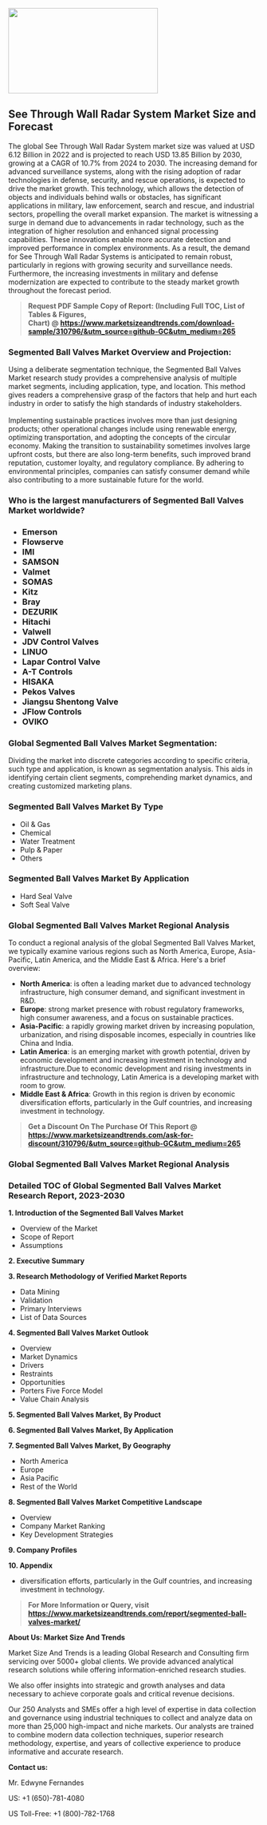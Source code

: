 <p><img class="alignnone size-medium wp-image-20088" src="https://ffe5etoiles.com/wp-content/uploads/2024/12/MST1-300x171.png" alt="" width="300" height="171" /></p><h2>See Through Wall Radar System Market Size and Forecast</h2><p>The global See Through Wall Radar System market size was valued at USD 6.12 Billion in 2022 and is projected to reach USD 13.85 Billion by 2030, growing at a CAGR of 10.7% from 2024 to 2030. The increasing demand for advanced surveillance systems, along with the rising adoption of radar technologies in defense, security, and rescue operations, is expected to drive the market growth. This technology, which allows the detection of objects and individuals behind walls or obstacles, has significant applications in military, law enforcement, search and rescue, and industrial sectors, propelling the overall market expansion. The market is witnessing a surge in demand due to advancements in radar technology, such as the integration of higher resolution and enhanced signal processing capabilities. These innovations enable more accurate detection and improved performance in complex environments. As a result, the demand for See Through Wall Radar Systems is anticipated to remain robust, particularly in regions with growing security and surveillance needs. Furthermore, the increasing investments in military and defense modernization are expected to contribute to the steady market growth throughout the forecast period.</p></p><blockquote id="" class=""><strong>Request PDF Sample Copy of Report: (Including Full TOC, List of Tables &amp; Figures, Chart)&nbsp;@&nbsp;<strong><a href="https://www.marketsizeandtrends.com/download-sample/310796/&utm_source=github-GC&utm_medium=265" target="_blank">https://www.marketsizeandtrends.com/download-sample/310796/&utm_source=github-GC&utm_medium=265</a></strong></strong></blockquote><h3 id="" class="">Segmented Ball Valves Market&nbsp;Overview and Projection:</h3><p id="" class="">Using a deliberate segmentation technique, the Segmented Ball Valves Market research study provides a comprehensive analysis of multiple market segments, including application, type, and location. This method gives readers a comprehensive grasp of the factors that help and hurt each industry in order to satisfy the high standards of industry stakeholders. <br /> <br />Implementing sustainable practices involves more than just designing products; other operational changes include using renewable energy, optimizing transportation, and adopting the concepts of the circular economy. Making the transition to sustainability sometimes involves large upfront costs, but there are also long-term benefits, such improved brand reputation, customer loyalty, and regulatory compliance. By adhering to environmental principles, companies can satisfy consumer demand while also contributing to a more sustainable future for the world.</p><h3 id="" class="">Who is the largest manufacturers of&nbsp;Segmented Ball Valves Market worldwide?</h3><h3 class=""><p><ul><li>Emerson </li><li> Flowserve </li><li> IMI </li><li> SAMSON </li><li> Valmet </li><li> SOMAS </li><li> Kitz </li><li> Bray </li><li> DEZURIK </li><li> Hitachi </li><li> Valwell </li><li> JDV Control Valves </li><li> LINUO </li><li> Lapar Control Valve </li><li> A-T Controls </li><li> HISAKA </li><li> Pekos Valves </li><li> Jiangsu Shentong Valve </li><li> JFlow Controls </li><li> OVIKO</li></ul></p></h3><h3 id="" class="">Global&nbsp;Segmented Ball Valves Market Segmentation:</h3><p id="" class="">Dividing the market into discrete categories according to specific criteria, such type and application, is known as segmentation analysis. This aids in identifying certain client segments, comprehending market dynamics, and creating customized marketing plans.</p><h3 id="" class="">Segmented Ball Valves Market&nbsp;By Type</h3><p><p><ul><li>Oil & Gas</li><li> Chemical</li><li> Water Treatment</li><li> Pulp & Paper</li><li> Others</p></li></ul></p></p><h3 id="" class="">Segmented Ball Valves Market&nbsp;By Application</h3><p class=""><p><ul><li>Hard Seal Valve</li><li> Soft Seal Valve</li></ul></p></p><h3 id="" class="">Global Segmented Ball Valves Market Regional Analysis</h3><p id="" class="">To conduct a regional analysis of the global Segmented Ball Valves Market, we typically examine various regions such as North America, Europe, Asia-Pacific, Latin America, and the Middle East &amp; Africa. Here's a brief overview:</p><ul><li><strong>North America</strong>: is often a leading market due to advanced technology infrastructure, high consumer demand, and significant investment in R&amp;D.</li><li><strong>Europe</strong>: strong market presence with robust regulatory frameworks, high consumer awareness, and a focus on sustainable practices.</li><li><strong>Asia-Pacific</strong>: a rapidly growing market driven by increasing population, urbanization, and rising disposable incomes, especially in countries like China and India.</li><li><strong>Latin America</strong>: is an emerging market with growth potential, driven by economic development and increasing investment in technology and infrastructure.Due to economic development and rising investments in infrastructure and technology, Latin America is a developing market with room to grow.</li><li><strong>Middle East &amp; Africa</strong>: Growth in this region is driven by economic diversification efforts, particularly in the Gulf countries, and increasing investment in technology.</li></ul><blockquote id="" class=""><strong>Get a Discount On The Purchase Of This Report @ <strong><a href="https://www.marketsizeandtrends.com/ask-for-discount/310796/&utm_source=github-GC&utm_medium=265" target="_blank">https://www.marketsizeandtrends.com/ask-for-discount/310796/&utm_source=github-GC&utm_medium=265</a></strong></strong></blockquote><h3 id="" class="">Global Segmented Ball Valves Market Regional Analysis</h3><h3 id="" class="">Detailed TOC of Global Segmented Ball Valves Market Research Report, 2023-2030</h3><p id="" class=""><strong>1. Introduction of the Segmented Ball Valves Market</strong></p><ul><li>Overview of the Market</li><li>Scope of Report</li><li>Assumptions</li></ul><p id="" class=""><strong>2. Executive Summary</strong></p><p id="" class=""><strong>3. Research Methodology of Verified Market Reports</strong></p><ul><li>Data Mining</li><li>Validation</li><li>Primary Interviews</li><li>List of Data Sources</li></ul><p id="" class=""><strong>4. Segmented Ball Valves Market Outlook</strong></p><ul><li>Overview</li><li>Market Dynamics</li><li>Drivers</li><li>Restraints</li><li>Opportunities</li><li>Porters Five Force Model</li><li>Value Chain Analysis</li></ul><p id="" class=""><strong>5. Segmented Ball Valves Market, By Product</strong></p><p id="" class=""><strong>6. Segmented Ball Valves Market, By Application</strong></p><p id="" class=""><strong>7. Segmented Ball Valves Market, By Geography</strong></p><ul><li>North America</li><li>Europe</li><li>Asia Pacific</li><li>Rest of the World</li></ul><p id="" class=""><strong>8. Segmented Ball Valves Market Competitive Landscape</strong></p><ul><li>Overview</li><li>Company Market Ranking</li><li>Key Development Strategies</li></ul><p id="" class=""><strong>9. Company Profiles</strong></p><p id="" class=""><strong>10. Appendix</strong></p><ul><li>diversification efforts, particularly in the Gulf countries, and increasing investment in technology.</li></ul><blockquote id="" class=""><strong>For More Information or Query, visit <strong><strong><a href="https://www.marketsizeandtrends.com/report/segmented-ball-valves-market/" target="_blank">https://www.marketsizeandtrends.com/report/segmented-ball-valves-market/</a></strong></strong></strong></blockquote><p id="" class=""><strong>About Us: Market Size And Trends</strong></p><p id="" class="">Market Size And Trends is a leading Global Research and Consulting firm servicing over 5000+ global clients. We provide advanced analytical research solutions while offering information-enriched research studies.</p><p id="" class="">We also offer insights into strategic and growth analyses and data necessary to achieve corporate goals and critical revenue decisions.</p><p id="" class="">Our 250 Analysts and SMEs offer a high level of expertise in data collection and governance using industrial techniques to collect and analyze data on more than 25,000 high-impact and niche markets. Our analysts are trained to combine modern data collection techniques, superior research methodology, expertise, and years of collective experience to produce informative and accurate research.</p><p id="" class=""><strong>Contact us:</strong></p><p id="" class="">Mr. Edwyne Fernandes</p><p id="" class="">US: +1 (650)-781-4080</p><p id="" class="">US Toll-Free: +1 (800)-782-1768</p>
